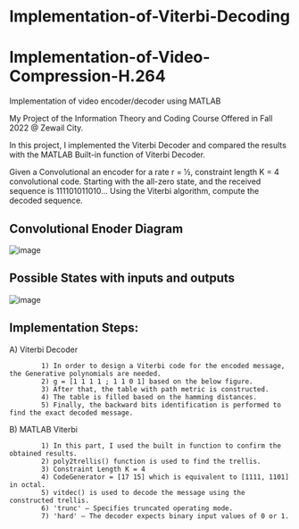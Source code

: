 # Implementation-of-Viterbi-Decoding

# Implementation-of-Video-Compression-H.264
Implementation of video encoder/decoder using MATLAB

My Project of the Information Theory and Coding Course Offered in Fall 2022 @ Zewail City.

In this project, I implemented the Viterbi Decoder and compared the results with the MATLAB Built-in function of Viterbi Decoder.


Given a Convolutional an encoder for a rate r = 1⁄2, constraint length K = 4 convolutional code. 
Starting with the all-zero state, and the received sequence is 111101011010... 
Using the Viterbi algorithm, compute the decoded sequence.

## Convolutional Enoder Diagram  <a name="Convolutional Enoder Diagram"></a>
![image](https://user-images.githubusercontent.com/58476343/220168243-c12f1fe3-ab00-4d62-b197-5e03d2a95780.png)

## Possible States with inputs and outputs  <a name="Possible States with inputs and outputs"></a>
![image](https://user-images.githubusercontent.com/58476343/220167457-43ecc05e-b898-4588-a6e3-926598616e5c.png)

## Implementation Steps:

A) Viterbi Decoder 

            1) In order to design a Viterbi code for the encoded message, the Generative polynomials are needed.
            2) g = [1 1 1 1 ; 1 1 0 1] based on the below figure.
            3) After that, the table with path metric is constructed.
            4) The table is filled based on the hamming distances.
            5) Finally, the backward bits identification is performed to find the exact decoded message.
            

B) MATLAB Viterbi

            1) In this part, I used the built in function to confirm the obtained results.
            2) poly2trellis() function is used to find the trellis.
            3) Constraint Length K = 4
            4) CodeGenerator = [17 15] which is equivalent to [1111, 1101] in octal.
            5) vitdec() is used to decode the message using the constructed trellis.
            6) 'trunc' — Specifies truncated operating mode.
            7) 'hard' — The decoder expects binary input values of 0 or 1.
            
